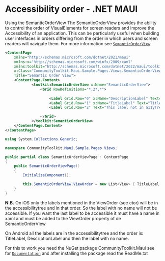 # Accessibility order - .NET MAUI

Using the SemanticOrderView
The SemanticOrderView provides the ability to control the order of VisualElements for screen readers and improve the Accessibility of an application. This can be particularly useful when building user interfaces in orders differing from the order in which users and screen readers will navigate them. For more information see [`SemanticOrderView`](https://learn.microsoft.com/en-us/dotnet/communitytoolkit/maui/views/semantic-order-view)

```xml
<ContentPage
    xmlns="http://schemas.microsoft.com/dotnet/2021/maui"
    xmlns:x="http://schemas.microsoft.com/winfx/2009/xaml"
    xmlns:toolkit="http://schemas.microsoft.com/dotnet/2022/maui/toolkit"
    x:Class="CommunityToolkit.Maui.Sample.Pages.Views.SemanticOrderViewPage"
    Title="Semantic Order View">
    <ContentPage.Content>
            <toolkit:SemanticOrderView x:Name="SemanticOrderView">
                <Grid RowDefinitions="*,2*,*">
                
                    <Label Grid.Row="0" x:Name="DescriptionLabel" Text="Label for description, first label in xaml file" />
                    <Label Grid.Row="1" x:Name="TitleLabel" Text="Title, second label in xaml file" FontSize="30" />
                    <Label Grid.Row="2" Text="This label not in a11yTree on iOS" />

                </Grid>
            </toolkit:SemanticOrderView>
    </ContentPage.Content>
</ContentPage>
```
```csharp
using System.Collections.Generic;

namespace CommunityToolkit.Maui.Sample.Pages.Views;

public partial class SemanticOrderViewPage : ContentPage
{
    public SemanticOrderViewPage()
    {
        InitializeComponent();

        this.SemanticOrderView.ViewOrder = new List<View> { TitleLabel, DescriptionLabel };
    }
}
```
**N.B.** On iOS only the labels mentioned in the ViewOrder (see ctor) will be in the accessibilitytree and in that order. So the label with no name will not be accessible. If you want the last label to be accessible it must have a name in xaml and must be added to the ViewOrder property of de SemanticOrderView.

On Android all the labels are in the accessibilitytree and the order is: TitleLabel, DescriptionLabel and then the label with no name.

For this to work you need the NuGet package CommunityToolkit.Maui see for [`Documentation`](https://docs.microsoft.com/dotnet/communitytoolkit/maui) and after installing the package read the ReadMe.txt